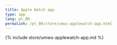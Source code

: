 ```yaml
---
title: Apple Watch app
type: app
lang: pt_BR
permalink: /pt_BR/store/umws-applewatch-app.html
---
```


{% include store/umws-applewatch-app.md %}
